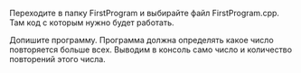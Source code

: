Переходите в папку FirstProgram и выбирайте файл FirstProgram.cpp. Там код с которым нужно будет работать.

Допишите программу.
Программа должна определять какое число повторяется больше всех.
Выводим в консоль само число и количество повторений этого числа.
